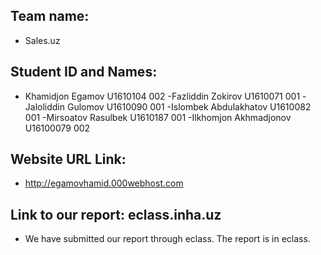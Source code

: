 ## Team name: 
  - Sales.uz 
## Student ID and Names:
  - Khamidjon Egamov 		U1610104 		002
  -Fazliddin Zokirov		U1610071		001
  -Jaloliddin Gulomov		U1610090   	 	001
  -Islombek Abdulakhatov	U1610082   	 	001
  -Mirsoatov Rasulbek		U1610187		001
  -Ilkhomjon Akhmadjonov	U16100079		002
## Website URL Link:
  - http://egamovhamid.000webhost.com
 ## Link to our report: eclass.inha.uz
  - We have submitted our report through eclass. The report is in eclass. 
